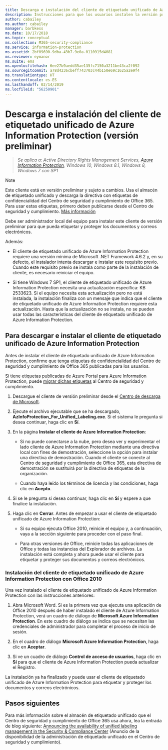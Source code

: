 ```yaml
---
title: Descarga e instalación del cliente de etiquetado unificado de Azure Information Protection (versión preliminar)
description: Instrucciones para que los usuarios instalen la versión preliminar del cliente de etiquetado unificado de Azure Information Protection para Windows a fin de clasificar y proteger los documentos y correos electrónicos.
author: cabailey
ms.author: cabailey
manager: barbkess
ms.date: 10/17/2018
ms.topic: conceptual
ms.collection: M365-security-compliance
ms.service: information-protection
ms.assetid: 2bf09690-9dba-43b7-9e0a-0110915d4081
ms.reviewer: eymanor
ms.suite: ems
ms.openlocfilehash: 6ee27b9aedd35ae135fc7150a3211be43ca2f092
ms.sourcegitcommit: a78d4236cbeff743703c44b150e69c1625a2e9f4
ms.translationtype: HT
ms.contentlocale: es-ES
ms.lasthandoff: 02/14/2019
ms.locfileid: "56250901"
---
```

# <a name="download-and-install-the-azure-information-protection-unified-labeling-client-preview"></a>Descarga e instalación del cliente de etiquetado unificado de Azure Information Protection (versión preliminar)

>*Se aplica a: Active Directory Rights Management Services, [Azure Information Protection](https://azure.microsoft.com/pricing/details/information-protection), Windows 10, Windows 8.1, Windows 8, Windows 7 con SP1*

> [!NOTE]
> Este cliente está en versión preliminar y sujeto a cambios. Usa el almacén de etiquetado unificado y descarga la directiva con etiquetas de confidencialidad del Centro de seguridad y cumplimiento de Office 365. Para usar estas etiquetas, primero deben publicarse desde el Centro de seguridad y cumplimiento. [Más información](https://techcommunity.microsoft.com/t5/Security-Privacy-and-Compliance/Announcing-the-availability-of-unified-labeling-management-in/ba-p/262492)

Debe ser administrador local del equipo para instalar este cliente de versión preliminar para que pueda etiquetar y proteger los documentos y correos electrónicos.

Además:

- El cliente de etiquetado unificado de Azure Information Protection requiere una versión mínima de Microsoft .NET Framework 4.6.2 y, en su defecto, el instalador intenta descargar e instalar este requisito previo. Cuando este requisito previo se instala como parte de la instalación de cliente, es necesario reiniciar el equipo.

- Si tiene Windows 7 SP1, el cliente de etiquetado unificado de Azure Information Protection necesita una actualización específica: KB 2533623. Si el equipo necesita esta actualización pero no está instalada, la instalación finaliza con un mensaje que indica que el cliente de etiquetado unificado de Azure Information Protection requiere esta actualización. Hasta que la actualización no se instala, no se pueden usar todas las características del cliente de etiquetado unificado de Azure Information Protection. 

## <a name="to-download-and-install-the-azure-information-protection-unified-labeling-client"></a>Para descargar e instalar el cliente de etiquetado unificado de Azure Information Protection

Antes de instalar el cliente de etiquetado unificado de Azure Information Protection, confirme que tenga etiquetas de confidencialidad del Centro de seguridad y cumplimiento de Office 365 publicadas para los usuarios. 

Si tiene etiquetas publicadas de Azure Portal para Azure Information Protection, puede [migrar dichas etiquetas](../configure-policy-migrate-labels.md) al Centro de seguridad y cumplimiento.

1. Descargue el cliente de versión preliminar desde el [Centro de descarga de Microsoft](https://www.microsoft.com/en-us/download/details.aspx?id=57440).

2. Ejecute el archivo ejecutable que se ha descargado, **AzInfoProtection_For_Unified_Labeling.exe**. Si el sistema le pregunta si desea continuar, haga clic en **Sí**.    

3. En la página **Instalar el cliente de Azure Information Protection**:     
    - Si no puede conectarse a la nube, pero desea ver y experimentar el lado cliente de Azure Information Protection mediante una directiva local con fines de demostración, seleccione la opción para instalar una directiva de demostración. Cuando el cliente se conecte al Centro de seguridad y cumplimiento de Office 365, esta directiva de demostración se sustituirá por la directiva de etiquetas de la organización.

    - Cuando haya leído los términos de licencia y las condiciones, haga clic en **Acepto**.    

4. Si se le pregunta si desea continuar, haga clic en **Sí** y espere a que finalice la instalación.    

6. Haga clic en **Cerrar**. Antes de empezar a usar el cliente de etiquetado unificado de Azure Information Protection:    

    - Si su equipo ejecuta Office 2010, reinicie el equipo y, a continuación, vaya a la sección siguiente para proceder con el paso final.    
        
    - Para otras versiones de Office, reinicie todas las aplicaciones de Office y todas las instancias del Explorador de archivos. La instalación está completa y ahora puede usar el cliente para etiquetar y proteger sus documentos y correos electrónicos.    

### <a name="installing-the-azure-information-protection-unified-labeling-client-with-office-2010"></a>Instalación del cliente de etiquetado unificado de Azure Information Protection con Office 2010

Una vez instalado el cliente de etiquetado unificado de Azure Information Protection con las instrucciones anteriores:

1. Abra Microsoft Word. Si es la primera vez que ejecuta una aplicación de Office 2010 después de haber instalado el cliente de Azure Information Protection, verá un cuadro de diálogo de **Microsoft Azure Information Protection**. En este cuadro de diálogo se indica que se necesitan las credenciales de administrador para completar el proceso de inicio de sesión.

2. En el cuadro de diálogo **Microsoft Azure Information Protection**, haga clic en **Aceptar**.

3. Si ve un cuadro de diálogo **Control de acceso de usuarios**, haga clic en **Sí** para que el cliente de Azure Information Protection pueda actualizar el Registro.

La instalación ya ha finalizado y puede usar el cliente de etiquetado unificado de Azure Information Protection para etiquetar y proteger los documentos y correos electrónicos.

## <a name="next-steps"></a>Pasos siguientes

Para más información sobre el almacén de etiquetado unificado que el Centro de seguridad y cumplimiento de Office 365 usa ahora, lea la entrada de blog siguiente: [Announcing the availability of unified labeling management in the Security & Compliance Center](https://techcommunity.microsoft.com/t5/Security-Privacy-and-Compliance/Announcing-the-availability-of-unified-labeling-management-in/ba-p/262492) (Anuncio de la disponibilidad de la administración de etiquetado unificado en el Centro de seguridad y cumplimiento).

